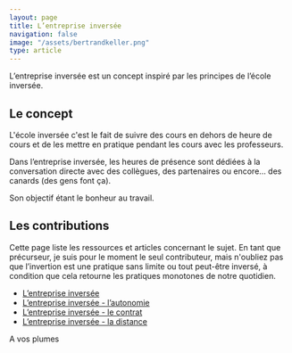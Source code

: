 ```yaml
---
layout: page
title: L’entreprise inversée
navigation: false
image: "/assets/bertrandkeller.png"
type: article
---
```


L’entreprise inversée est un concept inspiré par les principes de l’école inversée. 


## Le concept

L'école inversée c'est le fait de suivre des cours en dehors de heure de cours et de les mettre en pratique pendant les cours avec les professeurs.

Dans l’entreprise inversée, les heures de présence sont dédiées à la conversation directe avec des collègues, des partenaires ou encore… des canards (des gens font ça). 

Son objectif étant le bonheur au travail.

## Les contributions

Cette page liste les ressources et articles concernant le sujet. En tant que précurseur, je suis pour le moment le seul contributeur, mais n'oubliez pas que l’invertion est une pratique sans limite ou tout peut-être inversé, à condition que cela retourne les pratiques monotones de notre quotidien.

  - [L’entreprise inversée](/2016/06/17/entreprise-inversee)
  - [L’entreprise inversée - l’autonomie](/2016/06/27/entreprise-inversee-autonomie)
  - [L’entreprise inversée - le contrat](/2016/07/01/entreprise-inversee-contrat)
  - [L’entreprise inversée - la distance](/2016/07/04/entreprise-inversee-distance)
  
 A vos plumes
